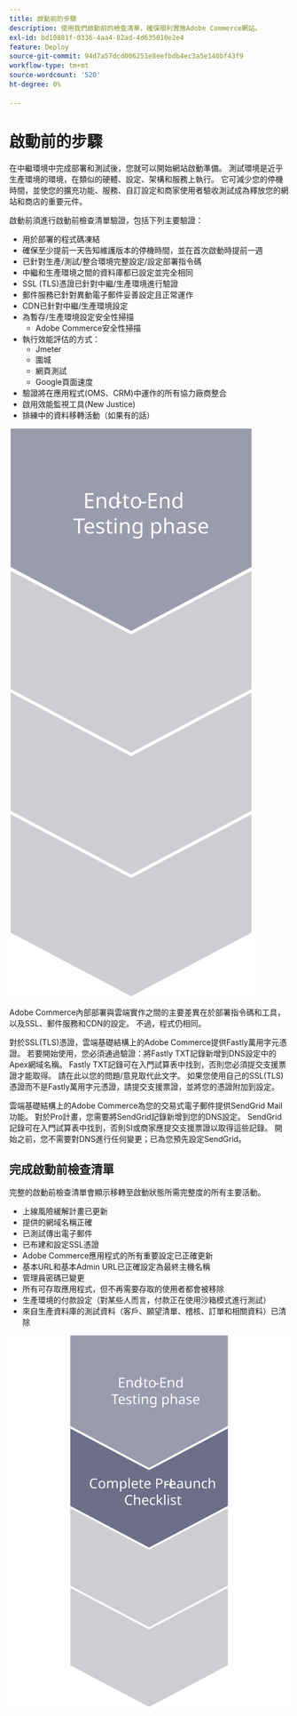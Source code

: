 ```yaml
---
title: 啟動前的步驟
description: 使用我們啟動前的檢查清單，確保順利實施Adobe Commerce網站。
exl-id: bd10881f-0336-4aa4-82ad-4d635010e2e4
feature: Deploy
source-git-commit: 94d7a57dcd006251e8eefbdb4ec3a5e140bf43f9
workflow-type: tm+mt
source-wordcount: '520'
ht-degree: 0%

---
```


# 啟動前的步驟

在中繼環境中完成部署和測試後，您就可以開始網站啟動準備。 測試環境是近乎生產環境的環境，在類似的硬體、設定、架構和服務上執行。 它可減少您的停機時間，並使您的擴充功能、服務、自訂設定和商家使用者驗收測試成為釋放您的網站和商店的重要元件。

啟動前須進行啟動前檢查清單驗證，包括下列主要驗證：

- 用於部署的程式碼凍結
- 確保至少提前一天告知維護版本的停機時間，並在首次啟動時提前一週
- 已針對生產/測試/整合環境完整設定/設定部署指令碼
- 中繼和生產環境之間的資料庫都已設定並完全相同
- SSL (TLS)憑證已針對中繼/生產環境進行驗證
- 郵件服務已針對異動電子郵件妥善設定且正常運作
- CDN已針對中繼/生產環境設定
- 為暫存/生產環境設定安全性掃描
   - Adobe Commerce安全性掃描
- 執行效能評估的方式：
   - Jmeter
   - 圍城
   - 網頁測試
   - Google頁面速度
- 驗證將在應用程式(OMS、CRM)中運作的所有協力廠商整合
- 啟用效能監視工具(New Justice)
- 排練中的資料移轉活動（如果有的話）

![顯示啟動程式階段1的圖表](../../assets/playbooks/launch-steps-1.svg)

Adobe Commerce內部部署與雲端實作之間的主要差異在於部署指令碼和工具，以及SSL、郵件服務和CDN的設定。 不過，程式仍相同。

對於SSL(TLS)憑證，雲端基礎結構上的Adobe Commerce提供Fastly萬用字元憑證。 若要開始使用，您必須通過驗證：將Fastly TXT記錄新增到DNS設定中的Apex網域名稱。 Fastly TXT記錄可在入門試算表中找到，否則您必須提交支援票證才能取得。 請在此以您的問題/意見取代此文字。 如果您使用自己的SSL(TLS)憑證而不是Fastly萬用字元憑證，請提交支援票證，並將您的憑證附加到設定。

雲端基礎結構上的Adobe Commerce為您的交易式電子郵件提供SendGrid Mail功能。 對於Pro計畫，您需要將SendGrid記錄新增到您的DNS設定。 SendGrid記錄可在入門試算表中找到，否則SI或商家應提交支援票證以取得這些記錄。 開始之前，您不需要對DNS進行任何變更；已為您預先設定SendGrid。

## 完成啟動前檢查清單

完整的啟動前檢查清單會顯示移轉至啟動狀態所需完整度的所有主要活動。

- 上線風險緩解計畫已更新
- 提供的網域名稱正確
- 已測試傳出電子郵件
- 已布建和設定SSL憑證
- Adobe Commerce應用程式的所有重要設定已正確更新
- 基本URL和基本Admin URL已正確設定為最終主機名稱
- 管理員密碼已變更
- 所有可存取應用程式，但不再需要存取的使用者都會被移除
- 生產環境的付款設定（對某些人而言，付款正在使用沙箱模式進行測試）
- 來自生產資料庫的測試資料（客戶、願望清單、稽核、訂單和相關資料）已清除

![顯示啟動程式階段2的圖表](../../assets/playbooks/launch-steps-2.svg)
